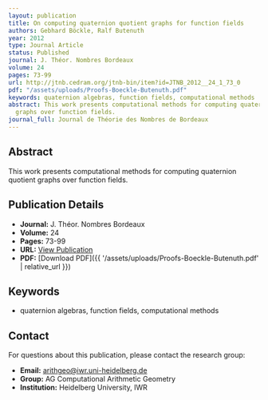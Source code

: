 ```yaml
---
layout: publication
title: On computing quaternion quotient graphs for function fields
authors: Gebhard Böckle, Ralf Butenuth
year: 2012
type: Journal Article
status: Published
journal: J. Théor. Nombres Bordeaux
volume: 24
pages: 73-99
url: http://jtnb.cedram.org/jtnb-bin/item?id=JTNB_2012__24_1_73_0
pdf: "/assets/uploads/Proofs-Boeckle-Butenuth.pdf"
keywords: quaternion algebras, function fields, computational methods
abstract: This work presents computational methods for computing quaternion quotient
  graphs over function fields.
journal_full: Journal de Théorie des Nombres de Bordeaux
---
```

## Abstract

This work presents computational methods for computing quaternion quotient graphs over function fields.

## Publication Details

- **Journal:** J. Théor. Nombres Bordeaux
- **Volume:** 24
- **Pages:** 73-99
- **URL:** [View Publication](http://jtnb.cedram.org/jtnb-bin/item?id=JTNB_2012__24_1_73_0)
- **PDF:** [Download PDF]({{ '/assets/uploads/Proofs-Boeckle-Butenuth.pdf' | relative_url }})

## Keywords

- quaternion algebras, function fields, computational methods


## Contact

For questions about this publication, please contact the research group:
- **Email:** arithgeo@iwr.uni-heidelberg.de
- **Group:** AG Computational Arithmetic Geometry
- **Institution:** Heidelberg University, IWR
